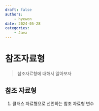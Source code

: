 ```yaml
---
draft: false
authors:
    - hyewon
date: 2024-05-28
categories:
    - Java
---
```


# 참조자료형

> 참조자료형에 대해서 알아보자

<!-- more -->

## 참조 자료형

1. 클래스 자료형으로 선언하는 참조 자료형 변수
